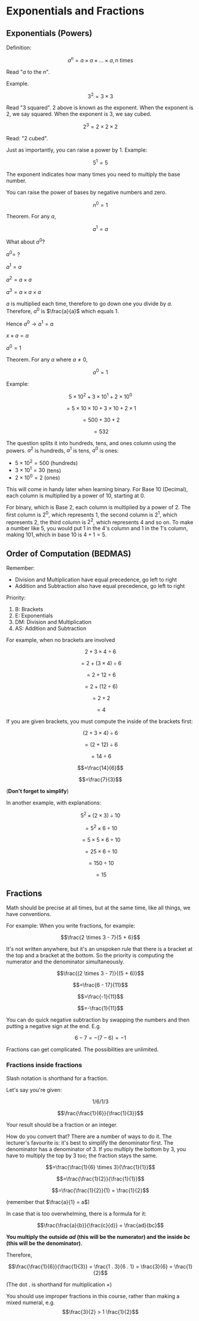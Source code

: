 # Exponentials and Fractions

## Exponentials (Powers)
Definition:

$$a^n = a \times a \times \dots \times a, \text{n times}$$

Read "$a$ to the $n$".

Example.

$$3^2 = 3 \times 3$$

Read "3 squared". $2$ above is known as the exponent. When the exponent is 2,
we say squared. When the exponent is 3, we say cubed.

$$2^3 = 2 \times 2 \times 2$$

Read: "2 cubed".

Just as importantly, you can raise a power by 1. Example:

$$5^1 = 5$$

The exponent indicates how many times you need to multiply the base number.

You can raise the power of bases by negative numbers and zero.

$$n^0 = 1$$

Theorem. For any $a$,

$$a^1 = a$$

What about $a^0$?

$a^0 =$ ?

$a^1 = a$

$a^2 = a \times a$

$a^3 = a \times a \times a$


$a$ is multiplied each time, therefore to go down one you divide by $a$.
Therefore, $a^0$ is $\frac{a}{a}$ which equals $1$.

Hence $a^0 \to a^1 = a$

$x \times a = a$

$a^0 = 1$

Theorem. For any $a$ where $a \neq 0$,

$$a^0 = 1$$

Example:

$$5 \times 10^2 + 3 \times 10^1 + 2 \times 10^0$$

$$=5 \times 10 \times 10 + 3 \times 10 + 2 \times 1$$

$$=500 + 30 + 2$$

$$= 532$$

The question splits it into hundreds, tens, and ones column using the powers.
$a^2$ is hundreds, $a^1$ is tens, $a^0$ is ones:

* $5 \times 10^2 = 500$ (hundreds)
* $3 \times 10^1 = 30$ (tens)
* $2 \times 10^0 = 2$ (ones)

This will come in handy later when learning binary. For Base 10 (Decimal), each
column is multiplied by a power of 10, starting at 0.

For binary, which is Base 2, each column is multiplied by a power of 2. The
first column is $2^0$, which represents 1, the second column is $2^1$, which
represents 2, the third column is $2^2$, which represents 4 and so on. To make
a number like 5, you would put 1 in the 4's column and 1 in the 1's column,
making $101, \text{which in base 10 is } 4 + 1 = 5$.

## Order of Computation (BEDMAS)
Remember:
* Division and Multiplication have equal precedence, go left to right
* Addition and Subtraction also have equal precedence, go left to right

Priority:
1. B: Brackets
2. E: Exponentials
3. DM: Division and Multiplication
4. AS: Addition and Subtraction

For example, when no brackets are involved

$$2 + 3 \times 4 \div 6$$

$$= 2 + (3 \times 4) \div 6$$

$$= 2 + 12 \div 6$$

$$= 2 + (12 \div 6)$$

$$= 2 + 2$$

$$=4$$

If you are given brackets, you must compute the inside of the brackets first:

$$(2 + 3 \times 4) \div 6$$

$$= (2 + 12) \div 6$$

$$=14 \div 6$$

$$=\frac{14}{6}$$

$$=\frac{7}{3}$$ 

(**Don't forget to simplify**)

In another example, with explanations:

$$5^2 \times (2 \times 3) \div 10$$

$$= 5^2 \times 6 \div 10$$

$$= 5 \times 5 \times 6 \div 10$$

$$=25 \times 6 \div 10$$

$$=150 \div 10$$

$$=15$$

## Fractions
Math should be precise at all times, but at the same time, like all things, we
have conventions.

For example: When you write fractions, for example:

$$\frac{2 \times 3 - 7}{5 + 6}$$

It's not written anywhere, but it's an unspoken rule that there is a bracket at
the top and a bracket at the bottom. So the priority is computing the numerator
and the denominator simultaneously.

$$\frac{(2 \times 3 - 7)}{(5 + 6)}$$

$$=\frac{6 - 17}{11}$$

$$=\frac{-1}{11}$$

$$=-\frac{1}{11}$$

You can do quick negative subtraction by swapping the numbers and then putting
a negative sign at the end. E.g.

$$6 - 7 = -(7 - 6) = -1$$

Fractions can get complicated. The possibilities are unlimited.

### Fractions inside fractions
Slash notation is shorthand for a fraction.

Let's say you're given:

$$1 / 6 / 1 / 3$$

$$\frac{\frac{1}{6}}{\frac{1}{3}}$$

Your result should be a fraction or an integer.

How do you convert that? There are a number of ways to do it. The lecturer's
favourite is: it's best to simplify the denominator first. The denominator has
a denominator of 3. If you multiply the bottom by 3, you have to multiply the
top by 3 too; the fraction stays the same.

$$=\frac{\frac{1}{6} \times 3}{\frac{1}{1}}$$

$$=\frac{\frac{1}{2}}{\frac{1}{1}}$$

$$=\frac{\frac{1}{2}}{1} = \frac{1}{2}$$

(remember that $\frac{a}{1} = a$)

In case that is too overwhelming, there is a formula for it:

$$\frac{\frac{a}{b}}{\frac{c}{d}} = \frac{ad}{bc}$$

**You multiply the outside $ad$ (this will be the numerator) and the inside
$bc$ (this will be the denominator).**

Therefore,

$$\frac{\frac{1}{6}}{\frac{1}{3}} = \frac{1 . 3}{6 . 1} = \frac{3}{6} =
\frac{1}{2}$$

(The dot $.$ is shorthand for multiplication $\times$)

You should use improper fractions in this course, rather than making a mixed
numeral, e.g. $$\frac{3}{2} > 1 \frac{1}{2}$$
